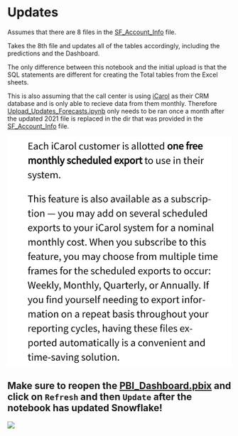 # Updates

Assumes that there are 8 files in the [SF_Account_Info](../Login_Credentials/SF_Account_Info.txt) file.

Takes the 8th file and updates all of the tables accordingly, including the predictions and the Dashboard.

The only difference between this notebook and the initial upload is that the SQL statements are different for creating the Total tables from the Excel sheets.

This is also assuming that the call center is using [iCarol](https://www.icarol.com/) as their CRM database and is only able to recieve data from them monthly.  Therefore [Upload_Updates_Forecasts.ipynb](Upload_Updates_Forecasts.ipynb) only needs to be ran once a month after the updated 2021 file is replaced in the dir that was provided in the [SF_Account_Info](../Login_Credentials/SF_Account_Info.txt) file.

![](../Images/iCarol.jpg)

## Make sure to reopen the [PBI_Dashboard.pbix](../PBI_Dashboard/PBI_Dashboard.pbix) and click on `Refresh` and then `Update` after the notebook has updated Snowflake!

![](../Images/PBI_refresh.png)
